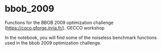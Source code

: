# bbob_2009
Functions for the BBOB 2009 optimization challenge (https://coco.gforge.inria.fr/). GECCO workshop

In the notebook, you will find some of the noiseless benchmark functions used in the bbob 2009 optimization challenge.
